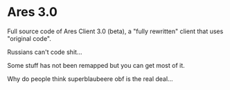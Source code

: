 # Ares 3.0

Full source code of Ares Client 3.0 (beta), a "fully rewritten" client that uses "original code".

Russians can't code shit...

Some stuff has not been remapped but you can get most of it.

Why do people think superblaubeere obf is the real deal...


